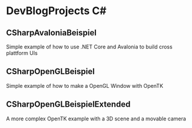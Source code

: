 # DevBlogProjects C#

## CSharpAvaloniaBeispiel
Simple example of how to use .NET Core and Avalonia to build cross plattform UIs

## CSharpOpenGLBeispiel
Simple example of how to make a OpenGL Window with OpenTK

## CSharpOpenGLBeispielExtended
A more complex OpenTK example with a 3D scene and a movable camera